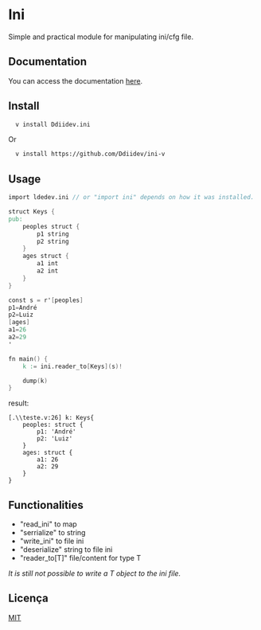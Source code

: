 
# Ini

Simple and practical module for manipulating ini/cfg file.


## Documentation

You can access the documentation [here](https://Ddiidev.github.io/ini-v/).

## Install

```bash
  v install Ddiidev.ini
```

Or

```bash
  v install https://github.com/Ddiidev/ini-v
```
## Usage

```v
import ldedev.ini // or "import ini" depends on how it was installed.

struct Keys {
pub:
    peoples struct {
        p1 string
        p2 string
    }
    ages struct {
        a1 int
        a2 int
    }
}

const s = r'[peoples]
p1=André
p2=Luiz
[ages]
a1=26
a2=29
'

fn main() {
    k := ini.reader_to[Keys](s)!

    dump(k)
}
```

result:
```
[.\\teste.v:26] k: Keys{
    peoples: struct {
        p1: 'André'
        p2: 'Luiz'
    }
    ages: struct {
        a1: 26
        a2: 29
    }
}
```


## Functionalities

- "read_ini" to map
- "serrialize" to string
- "write_ini" to file ini
- "deserialize" string to file ini
- "reader_to[T]" file/content for type T

_It is still not possible to write a T object to the ini file._


## Licença

[MIT](https://choosealicense.com/licenses/mit/)


